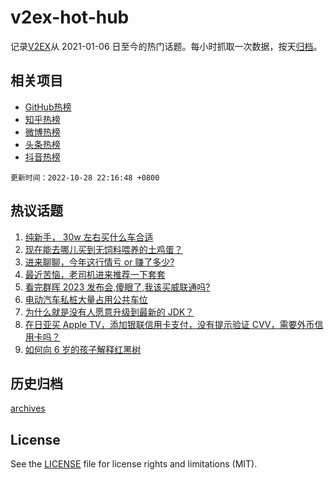 # v2ex-hot-hub

 记录[V2EX](https://www.v2ex.com/)从 2021-01-06 日至今的热门话题。每小时抓取一次数据，按天[归档](archives)。
 
 ## 相关项目

- [GitHub热榜](https://github.com/lonnyzhang423/github-hot-hub)
- [知乎热榜](https://github.com/lonnyzhang423/zhihu-hot-hub)
- [微博热榜](https://github.com/lonnyzhang423/weibo-hot-hub)
- [头条热榜](https://github.com/lonnyzhang423/toutiao-hot-hub)
- [抖音热榜](https://github.com/lonnyzhang423/douyin-hot-hub)


 `更新时间：2022-10-28 22:16:48 +0800`

## 热议话题

1. [纯新手， 30w 左右买什么车合适](https://www.v2ex.com/t/890619)
1. [现在能去哪儿买到无饲料喂养的土鸡蛋？](https://www.v2ex.com/t/890560)
1. [进来聊聊，今年这行情亏 or 赚了多少?](https://www.v2ex.com/t/890671)
1. [最近苦恼，老司机进来推荐一下套套](https://www.v2ex.com/t/890583)
1. [看完群晖 2023 发布会,傻眼了,我该买威联通吗?](https://www.v2ex.com/t/890579)
1. [电动汽车私桩大量占用公共车位](https://www.v2ex.com/t/890566)
1. [为什么就是没有人愿意升级到最新的 JDK？](https://www.v2ex.com/t/890606)
1. [在日亚买 Apple TV，添加银联信用卡支付，没有提示验证 CVV，需要外币信用卡吗？](https://www.v2ex.com/t/890558)
1. [如何向 6 岁的孩子解释红黑树](https://www.v2ex.com/t/890715)

## 历史归档

[archives](archives)

## License

See the [LICENSE](LICENSE) file for license rights and limitations (MIT).
